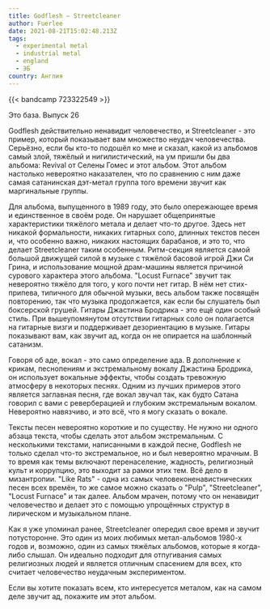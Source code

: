 ```yaml
---
title: Godflesh — Streetcleaner
author: Fuerlee
date: 2021-08-21T15:02:48.213Z
tags:
  - experimental metal
  - industrial metal
  - england
  - ЭБ
country: Англия
---
```

{{< bandcamp 723322549 >}}

Это база. Выпуск 26

Godflesh действительно ненавидит человечество, и Streetcleaner - это пример, который показывает вам множество неудач человечества. Серьёзно, если бы кто-то подошёл ко мне и сказал, какой из альбомов самый злой, тяжёлый и нигилистический, на ум пришли бы два альбома: Revival от Селены Гомес и этот альбом. Этот альбом настолько невероятно наказателен, что по сравнению с ним даже самая сатанинская дэт-метал группа того времени звучит как маргинальные группы.

Для альбома, выпущенного в 1989 году, это было опережающее время и единственное в своём роде. Он нарушает общепринятые характеристики тяжёлого метала и делает что-то другое. Здесь нет никакой формальности, никаких гитарных соло, длинных текстов песен и, что особенно важно, никаких настоящих барабанов, и это то, что делает Streetcleaner таким особенным. Ритм-секция является самой большой движущей силой в музыке с тяжёлой басовой игрой Джи Си Грина, и использование мощной драм-машины является причиной сурового характера этого альбома. "Locust Furnace" звучит так невероятно тяжёло для того, у кого почти нет гитар. В нём нет стих-припева, типичного для обычной музыки, весь альбом также посвящён повторению, так что музыка продолжается, как если бы слушатель был боксерской грушей. Гитары Джастина Бродрика - это ещё один особый стиль. При вышеупомянутом отсутствии гитарных соло он полагается на гитарные визги и поддерживает дезориентацию в музыке. Гитары показывают вам, как звучит ад, когда он не опирается на шаблонный сатанизм.

Говоря об аде, вокал - это само определение ада. В дополнение к крикам, песнопениям и экстремальному вокалу Джастина Бродрика, он использует вокальные эффекты, чтобы создать тревожную атмосферу в некоторых песнях. Одним из лучших примеров этого является заглавная песня, где вокал звучал так, как будто Сатана говорил с вами с реверберацией и глубоким экстремальным вокалом. Невероятно навязчиво, и это всё, что я могу сказать о вокале.

Тексты песен невероятно короткие и по существу. Не нужно ни одного абзаца текста, чтобы сделать этот альбом экстремальным. С несколькими текстами, написанными в каждой песне, Godflesh не только сделал что-то экстремальное, но и был невероятно мрачным. В то время как темы включают перенаселение, жадность, религиозный культ и коррупцию, это выходит за рамки этих тем. Всё дело в мизантропии. "Like Rats" - одна из самых человеконенавистнических песен всех времён, то же самое можно сказать о "Pulp", "Streetcleaner", "Locust Furnace" и так далее. Альбом мрачен, потому что он ненавидит человечество и делает это с помощью упрощённых структур в лирическом и музыкальном плане.

Как я уже упоминал ранее, Streetcleaner опередил свое время и звучит потусторонне. Это один из моих любимых метал-альбомов 1980-х годов и, возможно, один из самых тяжёлых альбомов, которые я когда-либо слышал. Он идеально подходит для отпугивания самых религиозных людей и является отличным спасением для всех, кто считает человечество неудачным экспериментом.

Если вы хотите показать всем, кто интересуется металом, как на самом деле звучит ад, покажите им этот альбом.